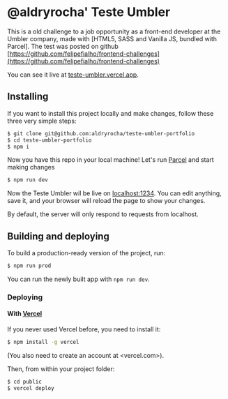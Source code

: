 # @aldryrocha' Teste Umbler

This is a old challenge to a job opportunity as a front-end developer at the Umbler company, made with [HTML5, SASS and Vanilla JS, bundled with Parcel]. 
The test was posted on github [https://github.com/felipefialho/frontend-challenges](https://github.com/felipefialho/frontend-challenges) 

You can see it live at [teste-umbler.vercel.app](https://teste-umbler.vercel.app/).

## Installing

If you want to install this project locally and make changes, follow these three very simple steps:

```bash
$ git clone git@github.com:aldryrocha/teste-umbler-portfolio
$ cd teste-umbler-portfolio
$ npm i
```

Now you have this repo in your local machine! Let's run [Parcel](https://parceljs.org/) and start making changes

```bash
$ npm run dev
```

Now the Teste Umbler wil be live on [localhost:1234](http://localhost:1234). You can edit anything, save it, and your browser will reload the page to show your changes.

By default, the server will only respond to requests from localhost.

## Building and deploying

To build a production-ready version of the project, run:

```bash
$ npm run prod
```

You can run the newly built app with `npm run dev`.

### Deploying

#### With [Vercel](https://vercel.com)

If you never used Vercel before, you need to install it:

```bash
$ npm install -g vercel
```

(You also need to create an account at <vercel.com>).

Then, from within your project folder:

```bash
$ cd public
$ vercel deploy
```
